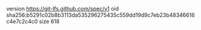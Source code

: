 version https://git-lfs.github.com/spec/v1
oid sha256:b5291c02b8b3113da535296275435c559dd19d9c7eb23b48346616c4e7c2c4c0
size 618
